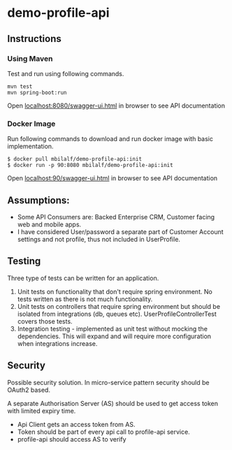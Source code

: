 # demo-profile-api

## Instructions
### Using Maven
Test and run using following commands.
```
mvn test
mvn spring-boot:run
```
Open [localhost:8080/swagger-ui.html](http://localhost:8080/swagger-ui.html) in browser to see API documentation

### Docker Image
Run following commands to download and run docker image with basic implementation.
```
$ docker pull mbilalf/demo-profile-api:init
$ docker run -p 90:8080 mbilalf/demo-profile-api:init
```
Open [localhost:90/swagger-ui.html](http://localhost:90/swagger-ui.html) in browser to see API documentation

## Assumptions:
- Some API Consumers are: Backed Enterprise CRM, Customer facing web and mobile apps.
- I have considered User/password a separate part of Customer Account settings and not profile, thus not included in UserProfile.

## Testing

Three type of tests can be written for an application.
1. Unit tests on functionality that don't require spring environment. No tests written as there is not much functionality.
2. Unit tests on controllers that require spring environment but should be isolated from integrations (db, queues etc).
UserProfileControllerTest covers those tests.
3. Integration testing - implemented as unit test without mocking the dependencies. This will expand and will require more
configuration when integrations increase.


## Security
Possible security solution. In micro-service pattern security should be OAuth2 based.

A separate Authorisation Server (AS) should be used to get access token with limited expiry time.

- Api Client gets an access token from AS.
- Token should be part of every api call to profile-api service.
- profile-api should access AS to verify

